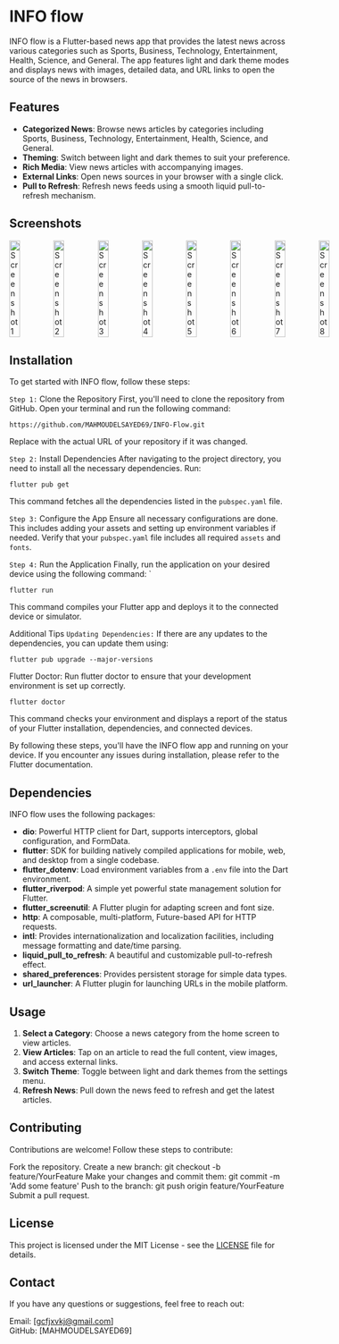 # INFO flow

INFO flow is a Flutter-based news app that provides the latest news across various categories such as Sports, Business, Technology, Entertainment, Health, Science, and General. The app features light and dark theme modes and displays news with images, detailed data, and URL links to open the source of the news in browsers.

## Features

- **Categorized News**: Browse news articles by categories including Sports, Business, Technology, Entertainment, Health, Science, and General.
- **Theming**: Switch between light and dark themes to suit your preference.
- **Rich Media**: View news articles with accompanying images.
- **External Links**: Open news sources in your browser with a single click.
- **Pull to Refresh**: Refresh news feeds using a smooth liquid pull-to-refresh mechanism.



## Screenshots
<div style="display: flex; justify-content: space-between;">
  <img src="https://github.com/MAHMOUDELSAYED69/INFO-Flow/assets/133010029/869fd540-b36e-4d37-8b78-6e09c820147d" alt="Screenshot 1" style="width: 24%;"/>
  <img src="https://github.com/MAHMOUDELSAYED69/INFO-Flow/assets/133010029/85cd344f-aef2-4d2d-bd7e-420920ef20f5" alt="Screenshot 2" style="width: 24%;"/>
  <img src="https://github.com/MAHMOUDELSAYED69/INFO-Flow/assets/133010029/f8b43482-1f27-4332-a034-ec09647ad3a8" alt="Screenshot 3" style="width: 24%;"/>
  <img src="https://github.com/MAHMOUDELSAYED69/INFO-Flow/assets/133010029/f60569c4-68ed-4066-8a20-d52b30f1a84f" alt="Screenshot 4" style="width: 24%;"/>
  <img src="https://github.com/MAHMOUDELSAYED69/INFO-Flow/assets/133010029/d37bfcfe-0cbd-4d4a-b179-c9aa0ea0b3f1" alt="Screenshot 5" style="width: 24%;"/>
  <img src="https://github.com/MAHMOUDELSAYED69/INFO-Flow/assets/133010029/6aba494a-fb19-42b9-ac25-66dc8dcaa08e" alt="Screenshot 6" style="width: 24%;"/>
  <img src="https://github.com/MAHMOUDELSAYED69/INFO-Flow/assets/133010029/a6302730-e335-4c56-8cf2-e3033cd59968" alt="Screenshot 7" style="width: 24%;"/>
  <img src="https://github.com/MAHMOUDELSAYED69/INFO-Flow/assets/133010029/826bcb7d-3751-4a42-aab3-234482258fd2" alt="Screenshot 8" style="width: 24%;"/>
</div>

## Installation

To get started with INFO flow, follow these steps:

`Step 1:` Clone the Repository
First, you'll need to clone the repository from GitHub. Open your terminal and run the following command:
```
https://github.com/MAHMOUDELSAYED69/INFO-Flow.git
```
Replace <repository-url> with the actual URL of your repository if it was changed.

`Step 2:` Install Dependencies
After navigating to the project directory, you need to install all the necessary dependencies. Run:
```
flutter pub get
```
This command fetches all the dependencies listed in the `pubspec.yaml` file.

`Step 3:` Configure the App
Ensure all necessary configurations are done. This includes adding your assets and setting up environment variables if needed. Verify that your `pubspec.yaml` file includes all required `assets` and `fonts`.

`Step 4:` Run the Application
Finally, run the application on your desired device using the following command:
`
```
flutter run
```
This command compiles your Flutter app and deploys it to the connected device or simulator.

Additional Tips
`Updating Dependencies:` If there are any updates to the dependencies, you can update them using:
```
flutter pub upgrade --major-versions
```
Flutter Doctor: Run flutter doctor to ensure that your development environment is set up correctly.
```
flutter doctor
```
This command checks your environment and displays a report of the status of your Flutter installation, dependencies, and connected devices.

By following these steps, you'll have the INFO flow app and running on your device. If you encounter any issues during installation, please refer to the Flutter documentation.

## Dependencies

INFO flow uses the following packages:

- **dio**: Powerful HTTP client for Dart, supports interceptors, global configuration, and FormData.
- **flutter**: SDK for building natively compiled applications for mobile, web, and desktop from a single codebase.
- **flutter_dotenv**: Load environment variables from a `.env` file into the Dart environment.
- **flutter_riverpod**: A simple yet powerful state management solution for Flutter.
- **flutter_screenutil**: A Flutter plugin for adapting screen and font size.
- **http**: A composable, multi-platform, Future-based API for HTTP requests.
- **intl**: Provides internationalization and localization facilities, including message formatting and date/time parsing.
- **liquid_pull_to_refresh**: A beautiful and customizable pull-to-refresh effect.
- **shared_preferences**: Provides persistent storage for simple data types.
- **url_launcher**: A Flutter plugin for launching URLs in the mobile platform.

## Usage

1. **Select a Category**: Choose a news category from the home screen to view articles.
2. **View Articles**: Tap on an article to read the full content, view images, and access external links.
3. **Switch Theme**: Toggle between light and dark themes from the settings menu.
4. **Refresh News**: Pull down the news feed to refresh and get the latest articles.

## Contributing
Contributions are welcome! Follow these steps to contribute:

Fork the repository.
Create a new branch: git checkout -b feature/YourFeature
Make your changes and commit them: git commit -m 'Add some feature'
Push to the branch: git push origin feature/YourFeature
Submit a pull request.

## License

This project is licensed under the MIT License - see the [LICENSE](LICENSE) file for details.


## Contact
If you have any questions or suggestions, feel free to reach out:

Email: [gcfjxvkj@gmail.com]         
GitHub: [MAHMOUDELSAYED69]

